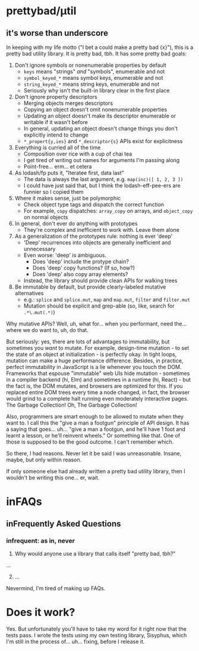 # prettybad/μtil
## it's worse than underscore

In keeping with my life motto ("I bet a could make a pretty bad {x}"),
this is a pretty bad utility library. It is pretty bad, tbh. It has some
pretty bad goals:

1. Don't ignore symbols or nonenumerable properties by default
    - `keys` means "strings" _and_ "symbols", enumerable and not
    - `symbol_keyed_*` means symbol keys, enumerable and not
    - `string_keyed_*` means string keys, enumerable and not
    - Seriously why isn't the built-in library clear in the first place
2. Don't ignore property descriptors
    - Merging objects merges descriptors
    - Copying an object doesn't omit nonenumerable properties
    - Updating an object doesn't make its descriptor enumerable or
      writable if it wasn't before
    - In general, updating an object doesn't change things you don't
      explicitly intend to change
    - `*_propert{y,ies}` and `*_descriptor{s}` APIs exist for explicitness
3. Everything is curried all of the time
    - Composition over rice with a cup of chai tea
    - I get tired of writing out names for arguments I'm passing along
    - Point-free... erm... et cetera
4. As lodash/fp puts it, "Iteratee first, data last"
    - The data is always the last argument, e.g. `map(inc)([ 1, 2, 3 ])`
    - I could have just said that, but I think the lodash-eff-pee-ers are funnier so I copied them
5. Where it makes sense, just be polymorphic
    - Check object type tags and dispatch the correct function
    - For example, `copy` dispatches: `array_copy` on arrays, and `object_copy` on normal objects
6. In general, don't ever do anything with prototypes
    - They're complex and inefficient to work with. Leave them alone
7. As a generalization of the prototypes rule: nothing is ever 'deep'
    - 'Deep' recurrences into objects are generally inefficient and unnecessary
    - Even worse: 'deep' is ambiguous.
        - Does 'deep' include the protype chain?
        - Does 'deep' copy functions? (If so, how?)
        - Does 'deep' also copy array elements?
    - Instead, the library should provide clean APIs for walking trees
8. Be immutable by default, but provide clearly-labeled mutative alternatives
    - e.g.: `splice` and `splice.mut`, `map` and `map.mut`, `filter` and `filter.mut`
    - Mutation should be explicit and grep-able (so, like, search for `.*\.mut(.*)`)

Why mutative APIs? Well, uh, what for... when you performant, need the...
where we do want to, uh, do that.

But seriously: yes, there are lots of advantages to immutability, but
sometimes you _want_ to mutate. For example, design-time mutation - to set
the state of an object at initialization - is perfectly okay. In tight
loops, mutation can make a huge performance difference. Besides, in
practice, perfect immutability in JavaScript is a lie whenever you touch
the DOM. Frameworks that espouse "immutable" web UIs hide mutation -
sometimes in a compiler backend (hi, Elm) and sometimes in a runtime (hi,
React) - but the fact is, the DOM mutates, and browsers are optimized for
this. If you replaced entire DOM trees every time a node changed, in fact,
the browser would grind to a complete halt running even moderately
interactive pages. The Garbage Collection! Oh, The Garbage Collection!

Also, programmers are smart enough to be allowed to mutate when they want
to. I call this the "give a man a footgun" principle of API design. It has
a saying that goes... uh... "give a man a footgun, and he'll have 1 foot
and learnt a lesson, or he'll reinvent wheels." Or something like that.
One of those is supposed to be the good outcome. I can't remember which.

So there, I had reasons. Never let it be said I was unreasonable. Insane,
maybe, but only within reason.

If only someone else had already written a pretty bad utility library,
then I wouldn't be writing this one... er, wait.

# inFAQs
## inFrequently Asked Questions
### infrequent: as in, never

1. Why would anyone use a library that calls itself "pretty bad, tbh?"

...

2. ...

Nevermind, I'm tired of making up FAQs.

# Does it work?

Yes. But unfortunately you'll have to take my word for it right now that
the tests pass. I wrote the tests using my own testing library, Sisyphus,
which I'm still in the process of... uh... fixing, before I release it.

